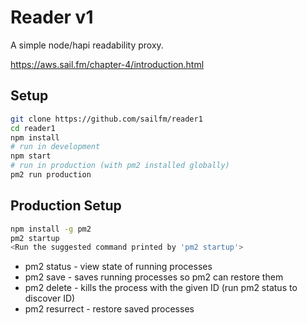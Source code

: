 # Reader v1

A simple node/hapi readability proxy.

https://aws.sail.fm/chapter-4/introduction.html

## Setup

```sh
git clone https://github.com/sailfm/reader1
cd reader1
npm install
# run in development
npm start
# run in production (with pm2 installed globally)
pm2 run production
```

## Production Setup

```sh
npm install -g pm2
pm2 startup
<Run the suggested command printed by 'pm2 startup'>
```

* pm2 status - view state of running processes
* pm2 save - saves running processes so pm2 can restore them
* pm2 delete <ID> - kills the process with the given ID (run pm2 status to discover ID)
* pm2 resurrect - restore saved processes


